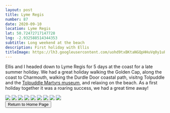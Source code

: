 ```yaml
---
layout: post
title: Lyme Regis
number: 87
date: 2020-09-10
location: Lyme Regis
lat: 50.72472717147728
lng: -2.932588514344353
subtitle: Long weekend at the beach
description: First holiday with Ellis
titleImage: https://lh3.googleusercontent.com/uohd9txBKtaNGQpHHuVq0y1uPMQSeyZQmlu56QavJTT7jklElKhiSdJ_Fh_IhPVv5eeIS6VBukAtcm5hveHOljFFlpOkrtnirhqpMM4S1Ml3aY1TtymF6jGXB9G9IwaruZX8-mzcPlA=w2400
---
```


Ellis and I headed down to Lyme Regis for 5 days at the coast for a late summer holiday. We had a great holiday walking the Golden Cap, along the coast to Charmouth, walking the Durdle Door coastal path, visitng Tolpuddle and the <a target="_blank" href="https://tolpuddlemartyrs.org.uk/">Tolpuddle Martyrs museum</a>, and relaxing on the beach. As a first holiday together it was a roaring success, we had a great time away! 

<img src="https://lh3.googleusercontent.com/9nPhq4oNhQ0VIquCZT5BGI2OJiKfVJpq-NGv8Ns7koPJ7WzrXgxzJFfmCEYdlLx6hujzNWY-tMZHvG9qOJflDwVHR47xg3KAZzGr-8bpPGHCuHcP7Zy9Mxztq1AMnonsizZl2iXL8YY=w2400" class="image1">
<img src="https://lh3.googleusercontent.com/HpBgDbr6aIgySux1rKeKGweH1CXSS4yMfcDqYCiwiWlxV8Fwk4_eWRw2WazRWQseM-Hyy6BFnzoBXqks4Xsmxo6Mh6Y0GHtEckzPBWSXWp5gV5jHsVHz_-huLT4NrSMQ3sGfgX1T-Tw=w2400" class="image1">
<img src="https://lh3.googleusercontent.com/WtzHNwcUoRCGM6sfK5rRW6GzT5edUzrRULMOoKrB_wtJ5_EGMG9AowmXeGS2W92xEpafQMeb9S8m78FQMxNh_eoQY7rCPRa7n81nKlb3jdY0YRilz4uk2UEn4SUmYJnVimzO5zGgYzc=w2400" class="image1">
<img src="https://lh3.googleusercontent.com/-xTGhwJ9Xsh7FyU_1cUr6QOXYcGMUmCRtJ7yVnkw4Z4NmUlUfofyhYx8C2eFTEgH7Mta3FhaGTnHwOD6I8aMaoXYVcH7KPKhOl6_lxjjMkTq2E60_dNP_RuYj1Zzbzj1y6GyrhbPltg=w2400" class="image1">
<img src="https://lh3.googleusercontent.com/xhHcOVNDZ_m7J_XT4_xNwNYZ7Un2aCdnZRwOWjhA6kjRfh0y6IyhbEeCzi_WC-etcjjRsovBaLvY1Rr5CJhxt-FcjWGd64jqnBmWCNd0dEvUF9luP5nWI3P-V06JrwS1gFGMCLtFjJs=w2400" class="image1">
<img src="https://lh3.googleusercontent.com/LM9IKjeSTN_KiTV8Jn9CiwJbU5Z68FJmW9Q8BfGfCkS1Y94WYQG9Awn_WngktN3XpX86cU1STASQuTNrCX00h3ealLDSfZc7B_BTwE1mc7YS8v-domYIqnoVDq8VF97EBklldOiLHG4=w2400" class="image1">
<img src="https://lh3.googleusercontent.com/pBjud5TUZqEyr22uECrKLdDGfc9n0FEED8xPmpRFt36uBFTCdEsAOB8NJspk-f6fh6dJ3SujUeiavhLsSyXbYVcggcPFtYDYA1TcCpHrX0rH9mimdWUiZG40Jsi-uzQzuFEKiy8MSPY=w2400" class="image1">
<img src="https://lh3.googleusercontent.com/2AXAdHORAKK_NgR6QgoW1dSnz6OOYqcAOPUXbOsr5xdVGUTV0ZpxyLnKU6oMt3gLX0QxfcUu4vPxnBDT3KOnKUG-aR3MHdoKcdf0D3Sqv1Vfw95b-PZ8bYXIqTWStEyMMivEYez9V8w=w2400" class="image1">
<img src="https://lh3.googleusercontent.com/9SHMxFy6PnIdE20QzXQR7ZpvEXjpJdWj8tsMSBShzgwWWPXogzvOi2hHSHlbc8Zcm9m2fvx9UV0hUEq4QDsy1DflJFYvQq-8Ouwn9kyc75O6Fr6rqpWH8q3-_jF0thGtOTwgpKED_Fg=w2400" class="image1">

<div class="wrapper">
  <input type="button" class="button" value="Return to Home Page" onclick="self.close()">
</div>
